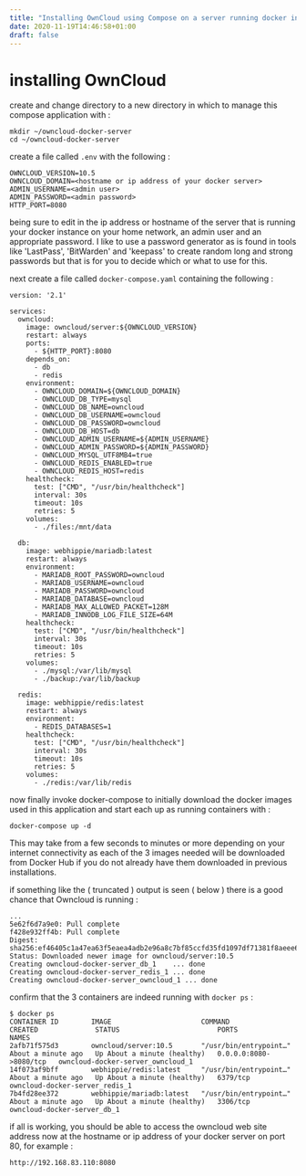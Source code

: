 ```yaml
---
title: "Installing OwnCloud using Compose on a server running docker in a home network"
date: 2020-11-19T14:46:58+01:00
draft: false
---
```



# installing OwnCloud 

create and change directory to a new directory in which to manage this compose application with :

```
mkdir ~/owncloud-docker-server
cd ~/owncloud-docker-server
```

create a file called `.env` with the following :

```
OWNCLOUD_VERSION=10.5
OWNCLOUD_DOMAIN=<hostname or ip address of your docker server>
ADMIN_USERNAME=<admin user>
ADMIN_PASSWORD=<admin password>
HTTP_PORT=8080
```

being sure to edit in the ip address or hostname of the server that is running your docker instance on your home network, an admin user and an appropriate password. I like to use a password generator as is found in tools like 'LastPass', 'BitWarden' and 'keepass' to create random long and strong passwords but that is for you to decide which or what to use for this.

next create a file called `docker-compose.yaml` containing the following :

```
version: '2.1'

services:
  owncloud:
    image: owncloud/server:${OWNCLOUD_VERSION}
    restart: always
    ports:
      - ${HTTP_PORT}:8080
    depends_on:
      - db
      - redis
    environment:
      - OWNCLOUD_DOMAIN=${OWNCLOUD_DOMAIN}
      - OWNCLOUD_DB_TYPE=mysql
      - OWNCLOUD_DB_NAME=owncloud
      - OWNCLOUD_DB_USERNAME=owncloud
      - OWNCLOUD_DB_PASSWORD=owncloud
      - OWNCLOUD_DB_HOST=db
      - OWNCLOUD_ADMIN_USERNAME=${ADMIN_USERNAME}
      - OWNCLOUD_ADMIN_PASSWORD=${ADMIN_PASSWORD}
      - OWNCLOUD_MYSQL_UTF8MB4=true
      - OWNCLOUD_REDIS_ENABLED=true
      - OWNCLOUD_REDIS_HOST=redis
    healthcheck:
      test: ["CMD", "/usr/bin/healthcheck"]
      interval: 30s
      timeout: 10s
      retries: 5
    volumes:
      - ./files:/mnt/data

  db:
    image: webhippie/mariadb:latest
    restart: always
    environment:
      - MARIADB_ROOT_PASSWORD=owncloud
      - MARIADB_USERNAME=owncloud
      - MARIADB_PASSWORD=owncloud
      - MARIADB_DATABASE=owncloud
      - MARIADB_MAX_ALLOWED_PACKET=128M
      - MARIADB_INNODB_LOG_FILE_SIZE=64M
    healthcheck:
      test: ["CMD", "/usr/bin/healthcheck"]
      interval: 30s
      timeout: 10s
      retries: 5
    volumes:
      - ./mysql:/var/lib/mysql
      - ./backup:/var/lib/backup

  redis:
    image: webhippie/redis:latest
    restart: always
    environment:
      - REDIS_DATABASES=1
    healthcheck:
      test: ["CMD", "/usr/bin/healthcheck"]
      interval: 30s
      timeout: 10s
      retries: 5
    volumes:
      - ./redis:/var/lib/redis
```

now finally invoke docker-compose to initially download the docker images used in this application and start each up as running containers with :

```
docker-compose up -d
```

This may take from a few seconds to minutes or more depending on your internet connectivity as each of the 3 images needed will be downloaded from Docker Hub if you do not already have them downloaded in previous installations.

if something like the ( truncated ) output is seen ( below ) there is a good chance that Owncloud is running :

```
...
5e62f6d7a9e0: Pull complete
f428e932ff4b: Pull complete
Digest: sha256:ef46405c1a47ea63f5eaea4adb2e96a8c7bf85ccfd35fd1097df71381f8aeee6
Status: Downloaded newer image for owncloud/server:10.5
Creating owncloud-docker-server_db_1    ... done
Creating owncloud-docker-server_redis_1 ... done
Creating owncloud-docker-server_owncloud_1 ... done
```

confirm that the 3 containers are indeed running with `docker ps` :

```
$ docker ps
CONTAINER ID        IMAGE                      COMMAND                  CREATED              STATUS                        PORTS                    NAMES
2afb71f575d3        owncloud/server:10.5       "/usr/bin/entrypoint…"   About a minute ago   Up About a minute (healthy)   0.0.0.0:8080->8080/tcp   owncloud-docker-server_owncloud_1
14f073af9bff        webhippie/redis:latest     "/usr/bin/entrypoint…"   About a minute ago   Up About a minute (healthy)   6379/tcp                 owncloud-docker-server_redis_1
7b4fd28ee372        webhippie/mariadb:latest   "/usr/bin/entrypoint…"   About a minute ago   Up About a minute (healthy)   3306/tcp                 owncloud-docker-server_db_1
```

if all is working, you should be able to access the owncloud web site address now at the hostname or ip address of your docker server on port 80, for example :

```
http://192.168.83.110:8080
```

